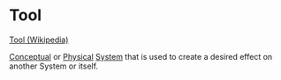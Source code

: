# Tool

<a href="https://en.wikipedia.org/wiki/Tool" target="_blank">Tool (Wikipedia)</a>

[Conceptual](./conceptual-system.md) or [Physical](./physical-system.md) [System](./system.md) that is used to create a desired effect on another System or itself.
